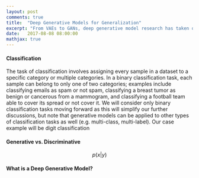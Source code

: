 ```yaml
---
layout: post
comments: true
title:  "Deep Generative Models for Generalization"
excerpt: "From VAEs to GANs, deep generative model research has taken off at a rapid pace in the past 3 years. How can we leverage these models to increase our ability to generalize from training data to test data in a classification task?"
date:   2017-08-08 08:00:00
mathjax: true
---
```


#### Classification

The task of classification involves assigning every sample in a dataset to a specific category or multiple categories. In a binary classification task, each sample can belong to only one of two categories; examples include classifying emails as spam or not spam, classifying a breast tumor as benign or cancerous from a mammogram, and classifying a football team able to cover its spread or not cover it. We will consider only binary classification tasks moving forward as this will simplify our further discussions, but note that generative models can be applied to other types of classification tasks as well (e.g. multi-class, multi-label). Our case example will be digit classification

#### Generative vs. Discriminative



$$
p(x|y)
$$

#### What is a Deep Generative Model?
